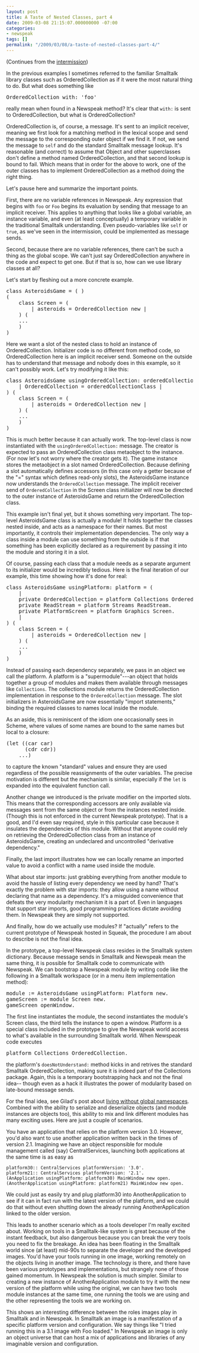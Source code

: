 ```yaml
---
layout: post
title: A Taste of Nested Classes, part 4
date: 2009-03-08 21:15:07.000000000 -07:00
categories:
- newspeak
tags: []
permalink: "/2009/03/08/a-taste-of-nested-classes-part-4/"
---
```

(Continues from the [intermission](/3plus4/2009/02/22/a-taste-of-nested-classes-intermission/))

<p>In the previous examples I sometimes referred to the familiar Smalltalk library classes such as OrderedCollection as if it were the most natural thing to do. But what does something like</p>
<pre class="smalltalk">
OrderedCollection with: 'foo'
</pre>
<p>really mean when found in a Newspeak method? It's clear that <code>with:</code> is sent to OrderedCollection, but what is OrderedCollection?</p>
<p>OrderedCollection is, of course, a message. It's sent to an implicit receiver, meaning we first look for a matching method in the lexical scope and send the message to the corresponding outer object if we find it. If not, we send the message to <code>self</code> and do the standard Smalltalk message lookup. It's reasonable (and correct) to assume that Object and other superclasses don't define a method named OrderedCollection, and that second lookup is bound to fail. Which means that in order for the above to work, one of the outer classes has to implement OrderedCollection as a method doing the right thing.</p>
<p>Let's pause here and summarize the important points.</p>
<p>First, there are no variable references in Newspeak. Any expression that begins with <code>foo</code> or <code>Foo</code> begins its evaluation by sending that message to an implicit receiver. This applies to anything that looks like a global variable, an instance variable, and even (at least conceptually) a temporary variable in the traditional Smalltalk understanding. Even pseudo-variables like <code>self</code> or <code>true</code>, as we've seen in the intermission, could be implemented as message sends.</p>
<p>Second, because there are no variable references, there can't be such a thing as the global scope. We can't just say OrderedCollection anywhere in the code and expect to get one. But if that is so, how can we use library classes at all?</p>
<p>Let's start by fleshing out a more concrete example. </p>
<pre class="smalltalk">
class AsteroidsGame = ( )
(
    class Screen = ( 
        | asteroids = OrderedCollection new |
    ) (
    ...
    )
)
</pre>
<p>Here we want a slot of the nested class to hold an instance of OrderedCollection. Initializer code is no different from method code, so OrderedCollection here is an implicit receiver send. Someone on the outside has to understand that message and nobody does in this example, so it can't possibly work. Let's try modifying it like this:</p>
<pre class="smalltalk">
class AsteroidsGame usingOrderedCollection: orderedCollectionClass = (
    | OrderedCollection = orderedCollectionClass |
) (
    class Screen = (
        | asteroids = OrderedCollection new |
    ) (
    ...
    )
)
</pre>
<p>This is much better because it can actually work. The top-level class is now instantiated with the <code>usingOrderedCollection:</code> message. The creator is expected to pass an OrderedCollection class metaobject to the instance. (For now let's not worry where the creator gets it). The game instance stores the metaobject in a slot named OrderedCollection. Because defining a slot automatically defines accessors (in this case only a getter because of the "=" syntax which defines read-only slots), the AsteroidsGame instance now understands the <code>OrderedCollection</code> message. The implicit receiver send of <code>OrderedCollection</code> in the Screen class initializer will now be directed to the outer instance of AsteroidsGame and return the OrderedCollection class.</p>
<p>This example isn't final yet, but it shows something very important. The top-level AsteroidsGame class is actually a module! It holds together the classes nested inside, and acts as a namespace for their names. But most importantly, it controls their implementation dependencies. The only way a class inside a module can use something from the outside is if that something has been explicitly declared as a requirement by passing it into the module and storing it in a slot.</p>
<p>Of course, passing each class that a module needs as a separate argument to its initializer would be incredibly tedious. Here is the final iteration of our example, this time showing how it's done for real:</p>
<pre class="smalltalk">
class AsteroidsGame usingPlatform: platform = (
    | 
    private OrderedCollection = platform Collections OrderedCollection.
    private ReadStream = platform Streams ReadStream.
    private PlatformScreen = platform Graphics Screen. 
    |
) (
    class Screen = ( 
        | asteroids = OrderedCollection new |
    ) (
    ...
    )
)
</pre>
<p>Instead of passing each dependency separately, we pass in an object we call the platform. A platform is a "supermodule"---an object that holds together a group of modules and makes them available through messages like <code>Collections</code>. The collections module returns the OrderedCollection implementation in response to the <code>OrderedCollection</code> message. The slot initializers in AsteroidsGame are now essentially "import statements," binding the required classes to names local inside the module.</p>
<p>As an aside, this is reminiscent of the idiom one occasionally sees in Scheme, where values of some names are bound to the same names but local to a closure:</p>
<pre>
(let ((car car)
      (cdr cdr))
    ...)
</pre>
<p>to capture the known "standard" values and ensure they are used regardless of the possible reassignments of the outer variables. The precise motivation is different but the mechanism is similar, especially if the <code>let</code> is expanded into the equivalent function call.</p>
<p>Another change we introduced is the private modifier on the imported slots. This means that the corresponding accessors are only available via messages sent from the same object or from the instances nested inside. (Though this is not enforced in the current Newspeak prototype). That is a good, and I'd even say required, style in this particular case because it insulates the dependencies of this module. Without that anyone could rely on retrieving the OrderedCollection class from an instance of AsteroidsGame, creating an undeclared and uncontrolled "derivative dependency."</p>
<p>Finally, the last import illustrates how we can locally rename an imported value to avoid a conflict with a name used inside the module.</p>
<p>What about star imports: just grabbing everything from another module to avoid the hassle of listing every dependency we need by hand? That's exactly the problem with star imports: they allow using a name without declaring that name as a dependency. It's a misguided convenience that defeats the very modularity mechanism it is a part of. Even in languages that support star imports, good programming practices dictate avoiding them. In Newspeak they are simply not supported.</p>
<p>And finally, how do we actually use modules? If "actually" refers to the current prototype of Newspeak hosted in Squeak, the procedure I am about to describe is not the final idea.</p>
<p>In the prototype, a top-level Newspeak class resides in the Smalltalk system dictionary. Because message sends in Smalltalk and Newspeak mean the same thing, it is possible for Smalltalk code to communicate with Newspeak. We can bootstrap a Newspeak module by writing code like the following in a Smalltalk workspace (or in a menu item implementation method):</p>
<pre class="smalltalk">
module := AsteroidsGame usingPlatform: Platform new.
gameScreen := module Screen new.
gameScreen openWindow.
</pre>
<p>The first line instantiates the module, the second instantiates the module's Screen class, the third tells the instance to open a window. Platform is a special class included in the prototype to give the Newspeak world access to what's available in the surrounding Smalltalk world. When Newspeak code executes</p>
<pre class="smalltalk">
platform Collections OrderedCollection.
</pre>
<p>the platform's <code>doesNotUnderstand:</code> method kicks in and retrives the standard Smalltalk OrderedCollection, making sure it is indeed part of the Collections package. Again, this is a temporary bootstrapping hack and not the final idea--
though even as a hack it illustrates the power of modularity based on late-bound message sends.</p>

For the final idea, see Gilad's post about [living without global namespaces](http://gbracha.blogspot.com/2008/12/living-without-global-namespaces.html). Combined with the ability to serialize and deserialize objects (and module instances are objects too), this ability to mix and link different modules has many exciting uses. Here are just a couple of scenarios.

You have an application that relies on the platform version 3.0. However, you'd also want to use another application written back in the times of version 2.1. Imagining we have an object responsible for module management called (say) CentralServices, launching both applications at the same time is as easy as

```
platform30:: CentralServices platformVersion: '3.0'.
platform21:: CentralServices platformVersion: '2.1'.
(AnApplication usingPlatform: platform30) MainWindow new open.
(AnotherApplication usingPlatform: platform21) MainWindow new open.
```

We could just as easily try and plug platform30 into AnotherApplication to see if it can in fact run with the latest version of the platform, and we could do that without even shutting down the already running AnotherApplication linked to the older version.

This leads to another scenario which as a tools developer I'm really excited about. Working on tools in a Smalltalk-like system is great because of the instant feedback, but also dangerous because you can break the very tools you need to fix the breakage. An idea has been floating in the Smalltalk world since (at least) mid-90s to separate the developer and the developed images. You'd have your tools running in one image, working remotely on the objects living in another image. The technology is there, and there have been various prototypes and implementations, but strangely none of those gained momentum. In Newspeak the solution is much simpler. Similar to creating a new instance of AnotherApplication module to try it with the new version of the platform while using the original, we can have two tools module instances at the same time, one running the tools we are using and the other representing the tools we are working on.

This shows an interesting difference between the roles images play in Smalltalk and in Newspeak. In Smalltalk an image is a manifestation of a specific platform version and configuration. We say things like "I tried running this in a 3.1 image with Foo loaded." In Newspeak an image is only an object universe that can host a mix of applications and libraries of any imaginable version and configuration.

